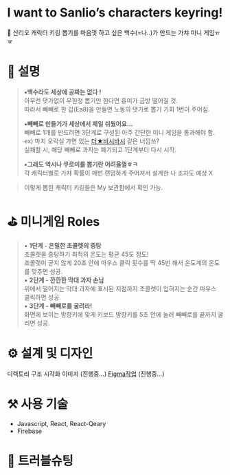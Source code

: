# I want to Sanlio’s characters keyring!

<aside>
🤡 산리오 캐릭터 키링 뽑기를 마음껏 하고 싶은 백수(=나..)가 만드는 가챠 미니 게임ㅠㅠ
</aside>

# 🎲 설명

> **▪️백수라도 세상에 공짜는 없다 !** <br/>
> 아무런 댓가없이 무한정 뽑기만 한다면 흥미가 금방 떨어질 것.<br/>
> 따라서 빼빼로 한 갑(Ea8)을 만들면 노동의 댓가로 뽑기 기회 1번이 주어짐.<br/>
>
>**▪️빼빼로 만들기가 세상에서 제일 쉬웠어요…** <br/>
>빼빼로 1개를 만드려면 3단계로 구성된 아주 간단한 미니 게임을 통과해야 함.<br/>
>ex) 마치 오락실 가면 있는 [더★비시바시](http://bishibashi.uniana.com/main.php?mid=game02) 같은 너낌쓰?<br/>
>실패할 시, 해당 빼빼로 과자는 폐기되고 1단계부터 다시 시작.<br/>
>
>**▪️그래도 역시나 쿠로미를 뽑기란 어려울껄ㅎㅋ** <br/>
>각 캐릭터별로 가챠 확률이 매번 랜덤하게 주어져서 설계한 나 조차도 예상 X<br/>

> 이렇게 뽑힌 캐릭터 키링들은 My 보관함에서 확인 가능.<br/>

# ⛳ 미니게임 Roles

> ▪️ **1단계 - 은밀한 초콜렛의 중탕** <br/>
> 초콜렛을 중탕하기 최적의 온도는 평균 45도 정도! <br/>
> 초콜렛이 굳지 않게 20초 안에 마우스 클릭 횟수를 딱 45번 해서 온도계의 온도를 맞추면 성공. <br/>
> ▪️ **2단계 - 깐깐한 막대 과자 손님** <br/>
> 위에서 떨어지는 막대 과자에 표시된 지점까지 초콜렛이 입혀지는 순간 마우스 클릭하면 성공. <br/>
> ▪️ **3단계 - 빼빼로를 굴려라!** <br/>
> 화면에 보이는 방향키에 맞게 키보드 방향키를 5초 안에 눌러 빼빼로를 끝까지 굴리면 성공. <br/>

# ⚙️ 설계 및 디자인

디렉토리 구조 시각화 이미지 (진행중…)
[Figma작업](https://www.figma.com/file/CfaAcLlow7WUaVyA9BiJCY/thon-I's-team-library?node-id=511%3A2&t=BS40wsaSbd0fzkHE-1‣) (진행중…)

# ⚒️ 사용 기술

- Javascript, React, React-Qeary
- Firebase

# 💭 트러블슈팅
